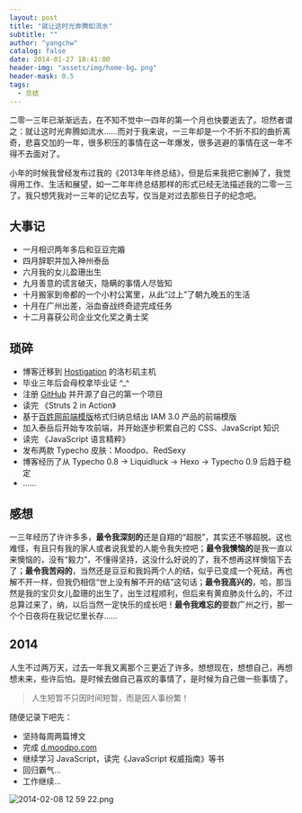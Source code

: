 ```yaml
---
layout: post
title: "就让这时光奔腾如流水"
subtitle: ""
author: "yangchw"
catalog: false
date: 2014-01-27 18:41:00
header-img: "assets/img/home-bg。png"
header-mask: 0.5
tags:
  - 总结
---
```


二零一三年已渐渐远去，在不知不觉中一四年的第一个月也快要逝去了。坦然者谓之：就让这时光奔腾如流水……而对于我来说，一三年却是一个不折不扣的曲折离奇，悲喜交加的一年，很多积压的事情在这一年爆发，很多逃避的事情在这一年不得不去面对了。

小年的时候我曾经发布过我的《2013年年终总结》，但是后来我把它删掉了，我觉得用工作、生活和展望，如一二年年终总结那样的形式已经无法描述我的二零一三了。我只想凭我对一三年的记忆去写，仅当是对过去那些日子的纪念吧。

## 大事记

*   一月相识两年多后和豆豆完婚
*   四月辞职并加入神州泰岳
*   六月我的女儿盈珊出生
*   九月善意的谎言破灭，隐瞒的事情人尽皆知
*   十月搬家到帝都的一个小村公寓里，从此“过上”了朝九晚五的生活
*   十月在广州出差，浴血奋战终奇迹完成任务
*   十二月喜获公司企业文化奖之勇士奖

## 琐碎

*   博客迁移到 [Hostigation](https://hostigation.com/‎) 的洛杉矶主机
*   毕业三年后会母校拿毕业证 ^_^
*   注册 [GitHub](https://github.com/moodpo) 并开源了自己的第一个项目
*   读完 《Struts 2 in Action》
*   基于[百姓网前端模版](http://baixing.github.io/Puerh/index.html)格式归纳总结出 IAM 3.0 产品的前端模版
*   加入泰岳后开始专攻前端，并开始逐步积累自己的 CSS、JavaScript 知识
*   读完 《JavaScript 语言精粹》
*   发布两款 Typecho 皮肤：Moodpo、RedSexy
*   博客经历了从 Typecho 0.8 -&gt; Liquidluck -&gt; Hexo -&gt; Typecho 0.9 后趋于稳定
*   ......

## 感想

一三年经历了许许多多，**最令我深刻的**还是自翔的“超脱”，其实还不够超脱。这也难怪，有且只有我的家人或者说我爱的人能令我失控吧；**最令我懊恼的**是我一直以来懊恼的，没有“毅力”，不懂得坚持，这没什么好说的了，我不想再这样懊恼下去了；**最令我苦闷的**，当然还是豆豆和我妈两个人的结，似乎已变成一个死结，再也解不开一样，但我仍相信“世上没有解不开的结”这句话；**最令我高兴的**，哈，那当然是我的宝贝女儿盈珊的出生了，出生过程顺利，但后来有黄疸肺炎什么的，不过总算过来了，纳，以后当然一定快乐的成长吧！**最令我难忘的**要数广州之行，那一个个日夜将在我记忆里长存......

## 2014

人生不过两万天，过去一年我又离那个三更近了许多。想想现在，想想自己，再想想未来，些许后怕。是时候去做自己喜欢的事情了，是时候为自己做一些事情了。

> 人生短暂不只因时间短暂，而是因人事纷繁！

随便记录下吧先：

*   坚持每周两篇博文
*   完成 [d.moodpo.com](http://d.moodpo.com)
*   继续学习 JavaScript，读完《JavaScript 权威指南》等书
*   回归霸气...
*   工作继续...

![2014-02-08 12 59 22.png](http://moodpo.com/usr/uploads/2014/02/1939929499.png)